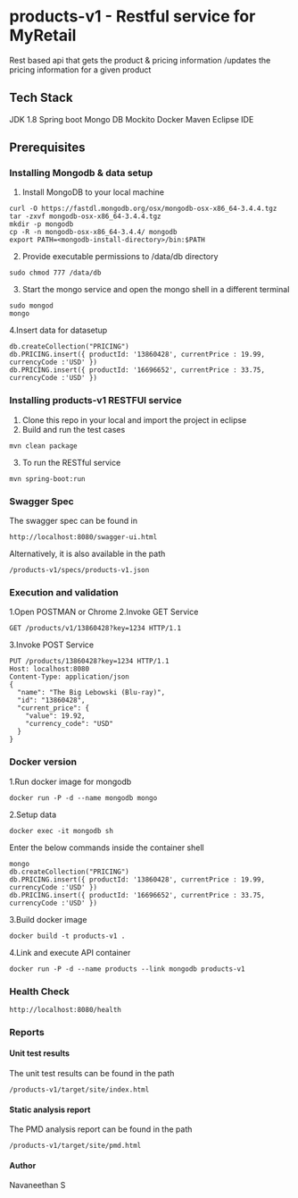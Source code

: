 # products-v1 - Restful service for MyRetail

Rest based api that gets the product & pricing information /updates the pricing information for a given product


## Tech Stack

JDK 1.8
Spring boot
Mongo DB
Mockito
Docker
Maven
Eclipse IDE

## Prerequisites

### Installing Mongodb & data setup

1. Install MongoDB to your local machine
```
curl -O https://fastdl.mongodb.org/osx/mongodb-osx-x86_64-3.4.4.tgz
tar -zxvf mongodb-osx-x86_64-3.4.4.tgz
mkdir -p mongodb
cp -R -n mongodb-osx-x86_64-3.4.4/ mongodb
export PATH=<mongodb-install-directory>/bin:$PATH
```
2. Provide executable permissions to /data/db directory
```
sudo chmod 777 /data/db
```
3. Start the mongo service and open the mongo shell in a different terminal
```
sudo mongod
mongo
```
4.Insert data for datasetup
```
db.createCollection("PRICING")
db.PRICING.insert({ productId: '13860428', currentPrice : 19.99, currencyCode :'USD' })
db.PRICING.insert({ productId: '16696652', currentPrice : 33.75, currencyCode :'USD' })

```


### Installing products-v1 RESTFUl service

1. Clone this repo in your local and import the project in eclipse
2. Build and run the test cases
```
mvn clean package
```
3. To run the RESTful service 
```
mvn spring-boot:run
```

### Swagger Spec

The swagger spec can be found in 

```
http://localhost:8080/swagger-ui.html
```
Alternatively, it is also available in the path 
```
/products-v1/specs/products-v1.json
```

### Execution and validation

1.Open POSTMAN or Chrome
2.Invoke GET Service
	
```
GET /products/v1/13860428?key=1234 HTTP/1.1

```

3.Invoke POST Service

```
PUT /products/13860428?key=1234 HTTP/1.1
Host: localhost:8080
Content-Type: application/json
{
  "name": "The Big Lebowski (Blu-ray)",
  "id": "13860428",
  "current_price": {
    "value": 19.92,
    "currency_code": "USD"
  }
}
```

### Docker version

1.Run docker image for mongodb
```
docker run -P -d --name mongodb mongo
```

2.Setup data
```
docker exec -it mongodb sh
```

Enter the below commands inside the container shell

```
mongo
db.createCollection("PRICING")
db.PRICING.insert({ productId: '13860428', currentPrice : 19.99, currencyCode :'USD' })
db.PRICING.insert({ productId: '16696652', currentPrice : 33.75, currencyCode :'USD' })
```
3.Build docker image
```
docker build -t products-v1 .
```
4.Link and execute API container
```
docker run -P -d --name products --link mongodb products-v1
```

### Health Check
```
http://localhost:8080/health
```

### Reports

#### Unit test results

The unit test results can be found in the path
```
/products-v1/target/site/index.html
```
#### Static analysis report

The PMD analysis report can be found in the path
```
/products-v1/target/site/pmd.html
```

#### Author

Navaneethan S
